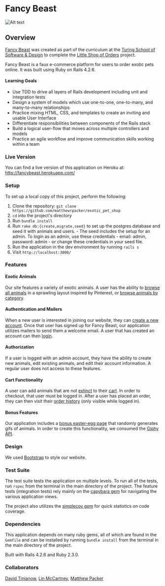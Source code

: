 # Fancy Beast

![Alt text](./app/assets/images/fancy-beast.png?raw=true "Fancy Beast")

## Overview

[Fancy Beast](http://fancybeast.herokuapp.com/) was created as part of the curriculum at the  [Turing School of Software & Design](http://turing.io) to complete the [Little Shop of Orders](https://github.com/turingschool/curriculum/blob/master/source/projects/little_shop.markdown) project.

Fancy Beast is a faux e-commerce platform for users to order exotic pets online.  It was built using Ruby on Rails 4.2.6.

#### Learning Goals

* Use TDD to drive all layers of Rails development including unit and integration tests
* Design a system of models which use one-to-one, one-to-many, and many-to-many relationships
* Practice mixing HTML, CSS, and templates to create an inviting and usable User Interface
* Differentiate responsibilities between components of the Rails stack
* Build a logical user-flow that moves across multiple controllers and models
* Practice an agile workflow and improve communication skills working within a team


### Live Version

You can find a live version of this application on Heroku at: http://fancybeast.herokuapp.com/

### Setup

To set up a local copy of this project, perform the following:

  1. Clone the repository: `git clone https://github.com/matthewrpacker/exotic_pet_shop`
  2. `cd` into the project's directory
  3. Run `bundle install`
  4. Run `rake db:{create,migrate,seed}` to set up the postgres database and seed it with animals and users.
    - The seed includes the setup for an admin. To login as an admin, use these credentials - email: admin, password: admin - or change these credentials in your seed file.
  5. Run the application in the dev environment by running `rails s`
  6. Visit `http://localhost:3000/`

### Features

#### Exotic Animals

Our site features a variety of exotic animals.  A user has the ability to [browse all animals](http://fancybeast.herokuapp.com/animals) in a sprawling layout inspired by Pinterest, or [browse animals by category](http://fancybeast.herokuapp.com/categories).  

#### Authentication and Mailers

When a new user is interested in joining our website, they can [create a new account](http://fancybeast.herokuapp.com/users/new). Once that user has signed up for Fancy Beast, our application utilizes mailers to send them a welcome email. A user that has created an account can then [login](http://fancybeast.herokuapp.com/login).  

#### Authorization

If a user is logged with an admin account, they have the ability to create new animals, edit existing animals, and edit their account information.  A regular user does not access to these features.

#### Cart Functionality

A user can add animals that are not [extinct](http://fancybeast.herokuapp.com/animals/44) to their [cart](http://fancybeast.herokuapp.com/cart).  In order to checkout, that user must be logged in.  After a user has placed an order, they can then visit their [order history](http://fancybeast.herokuapp.com/orders) (only visible while logged in).


#### Bonus Features

Our application includes a [ bonus easter-egg page](http://fancybeast.herokuapp.com/secret) that randomly generates gifs of animals.  In order to create this functionality, we consumed the [Giphy API](https://github.com/Giphy/GiphyAPI).

### Design

We used [Bootstrap](http://getbootstrap.com/) to style our website.


### Test Suite

The test suite tests the application on multiple levels. To run all of the tests, run `rspec` from the terminal in the main directory of the project. The feature tests (integration tests) rely mainly on the [capybara gem](https://github.com/jnicklas/capybara) for navigating the various application views.

The project also utilizes the [simplecov gem](https://github.com/colszowka/simplecov) for quick statistics on code coverage.

### Dependencies

This application depends on many ruby gems, all of which are found in the `Gemfile` and can be installed by running `bundle install` from the terminal in the main directory of the project.

Built with Rails 4.2.6 and Ruby 2.3.0.

### Collaborators

[David Tinianow](https://github.com/dtinianow), [Lin McCartney](https://github.com/lcmccartney), [Matthew Packer](https://github.com/matthewrpacker)

